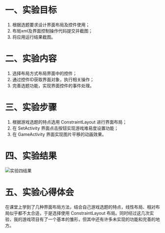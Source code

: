 # 一、实验目标

1. 根据选题要求设计界面布局及控件使用；
2. 布局xml及界面控制操作代码提交并截图；
3. 将应用运行结果截图。

# 二、实验内容

1. 选择布局方式布局界面中的控件；
2. 通过控件ID获取界面对象，执行相关操作；
3. 完善选题功能，实现界面控件的事件处理。

# 三、实验步骤

1. 根据游戏选题的特点选用 ConstraintLayout 进行界面布局；
2. 在 SetActivity 界面点击按钮实现游戏难易度设置功能；
3. 在 GameActivity 界面实现图片平移的动画效果。

# 四、实验结果

![实验四结果](https://raw.githubusercontent.com/LookerSong/android-labs-2020/master/students/net1814080903230/E4.png)

# 五、实验心得体会

在课堂上学到了几种界面布局方法，结合自己游戏选题的特点，线性布局、相对布局似乎都不太合适，于是选择使用 ConstraintLayout 布局。同时经过这几次实验，我的游戏项目有了一个基本的雏形，但其中还有许多未实现的功能和完善的地方。
